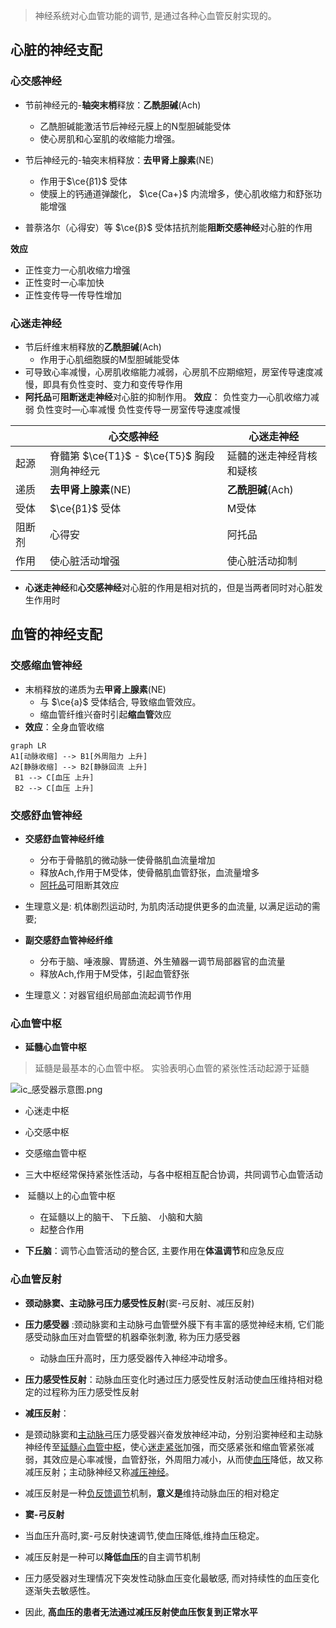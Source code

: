 >神经系统对心血管功能的调节, 是通过各种心血管反射实现的。

## 心脏的神经支配
### 心交感神经
- 节前神经元的-**轴突末梢**释放：**乙酰胆碱**(Ach)
	- 乙酰胆碱能激活节后神经元膜上的N型胆碱能受体
	- 使心房肌和心室肌的收缩能力增强。
	
- 节后神经元的-轴突末梢释放：**去甲肾上腺素**(NE) 
	-  作用于$\ce{β1}$ 受体
	- 使膜上的钙通道弹酸化， $\ce{Ca+}$ 内流增多，使心肌收缩力和舒张功能增强

- 普萘洛尔（心得安）等 $\ce{β}$ 受体拮抗剂能**阻断交感神经**对心脏的作用

 **效应**
- 正性变力一心肌收缩力增强
- 正性变时一心率加快
- 正性变传导一传导性增加

### 心迷走神经
- 节后纤维末梢释放的**乙酰胆碱**(Ach)
	- 作用于心肌细胞膜的M型胆碱能受体
- 可导致心率减慢，心房肌收缩能力减弱，心房肌不应期缩短，房室传导速度减慢，即具有负性变时、变力和变传导作用
- **阿托品**可**阻断迷走神经**对心脏的抑制作用。
**效应**：
负性变力—心肌收缩力减弱
负性变时—心率减慢
负性变传导一房室传导速度减慢

|  | 心交感神经 | 心迷走神经 |
| - | - | - |
| 起源 | 脊髓第 $\ce{T1}$ - $\ce{T5}$ 胸段测角神经元 | 延髓的迷走神经背核和疑核 |
| 递质 | **去甲肾上腺素**(NE)  | **乙酰胆碱**(Ach) |
| 受体 | $\ce{β1}$ 受体 | M受体 |
| 阻断剂 | 心得安| 阿托品 |
| 作用 | 使心脏活动增强 | 使心脏活动抑制 |  

- **心迷走神经**和**心交感神经**对心脏的作用是相对抗的，但是当两者同时对心脏发生作用时

## 血管的神经支配

### 交感缩血管神经
- 末梢释放的递质为去**甲肾上腺素**(NE)
	- 与 $\ce{a}$  受体结合, 导致缩血管效应。
	- 缩血管纤维兴奋时引起**缩血管**效应
- **效应**：全身血管收缩
```mermaid
graph LR
A1[动脉收缩] --> B1[外周阻力 上升]
A2[静脉收缩] --> B2[静脉回流 上升]
 B1 --> C[血压 上升]
 B2 --> C[血压 上升]
```

### 交感舒血管神经

- **交感舒血管神经纤维**
	- 分布于骨骼肌的微动脉一使骨骼肌血流量增加
	- 释放Ach,作用于M受体，使骨骼肌血管舒张，血流量增多
	- [阿托品](https://www.yixue.com/%E9%98%BF%E6%89%98%E5%93%81 "阿托品")可阻断其效应
- 生理意义是: 机体剧烈运动时, 为肌肉活动提供更多的血流量, 以满足运动的需要;

- **副交感舒血管神经纤维**
	- 分布于脑、唾液腺、胃肠道、外生殖器一调节局部器官的血流量
	- 释放Ach,作用于M受体，引起血管舒张
- 生理意义：对器官组织局部血流起调节作用

### 心血管中枢
- **延髓心血管中枢**
>延髓是最基本的心血管中枢。 实验表明心血管的紧张性活动起源于延髓

![ic_感受器示意图.png](https://blog-1303144804.cos.ap-guangzhou.myqcloud.com/img/202310261736950.png)

- 心迷走中枢
- 心交感中枢
- 交感缩血管中枢
- 三大中枢经常保持紧张性活动，与各中枢相互配合协调，共同调节心血管活动

-  延髓以上的心血管中枢
	- 在延髓以上的脑干、 下丘脑、 小脑和大脑
	- 起整合作用 
- **下丘脑**：调节心血管活动的整合区, 主要作用在**体温调节**和应急反应

### 心血管反射
- **颈动脉窦、主动脉弓压力感受性反射**(窦-弓反射、减压反射)
- **压力感受器** :颈动脉窦和主动脉弓血管壁外膜下有丰富的感觉神经末梢, 它们能感受动脉血压对血管壁的机器牵张刺激, 称为压力感受器
	- 动脉血压升高时，压力感受器传入神经冲动增多。
- **压力感受性反射**：动脉血压变化时通过压力感受性反射活动使血压维持相对稳定的过程称为压力感受性反射

- **减压反射**：
- 是颈动脉窦和[主动脉弓](https://baike.baidu.com/item/%E4%B8%BB%E5%8A%A8%E8%84%89%E5%BC%93/7394226?fromModule=lemma_inlink)压力感受器兴奋发放神经冲动，分别沿窦神经和主动脉神经传至[延髓心血管中枢](https://baike.baidu.com/item/%E5%BB%B6%E9%AB%93%E5%BF%83%E8%A1%80%E7%AE%A1%E4%B8%AD%E6%9E%A2/4094845?fromModule=lemma_inlink)，使心[迷走紧张](https://baike.baidu.com/item/%E8%BF%B7%E8%B5%B0%E7%B4%A7%E5%BC%A0/0?fromModule=lemma_inlink)加强，而交感紧张和缩血管紧张减弱，其效应是心率减慢，血管舒张，外周阻力减小，从而使[血压](https://baike.baidu.com/item/%E8%A1%80%E5%8E%8B/766186?fromModule=lemma_inlink)降低，故又称减压反射；主动脉神经又称[减压神经](https://baike.baidu.com/item/%E5%87%8F%E5%8E%8B%E7%A5%9E%E7%BB%8F/7837983?fromModule=lemma_inlink)。
- 减压反射是一种[负反馈调节](https://baike.baidu.com/item/%E8%B4%9F%E5%8F%8D%E9%A6%88%E8%B0%83%E8%8A%82/9631668?fromModule=lemma_inlink)机制，**意义是**维持动脉血压的相对稳定

- **窦-弓反射**
- 当血压升高时,窦-弓反射快速调节,使血压降低,维持血压稳定。
- 减压反射是一种可以**降低血压**的自主调节机制

- 压力感受器对生理情况下突发性动脉血压变化最敏感, 而对持续性的血压变化逐渐失去敏感性。 
- 因此, **高血压的患者无法通过减压反射使血压恢复到正常水平**
